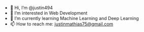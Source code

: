 - 👋 Hi, I’m @justin494
- 👀 I’m interested in Web Development 
- 🌱 I’m currently learning Machine Learning and Deep Learning
- 📫 How to reach me: justinmathias75@gmail.com

<!---
justin494/justin494 is a ✨ special ✨ repository because its `README.md` (this file) appears on your GitHub profile.
You can click the Preview link to take a look at your changes.
--->
